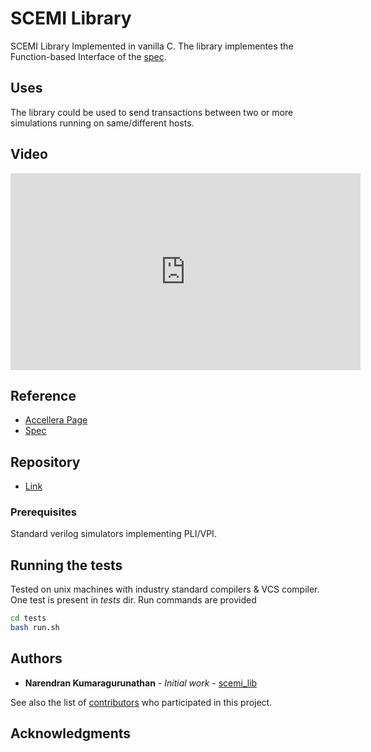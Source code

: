 # SCEMI Library
SCEMI Library Implemented in vanilla C. The library implementes the Function-based Interface of the [spec](http://www.accellera.org/images/downloads/standards/sce-mi/SCE-MI_v22-140120-final.pdf).

## Uses
The library could be used to send transactions between two or more simulations running on same/different hosts.

## Video
<iframe width="560" height="315" src="https://www.youtube.com/embed/qOtkPb75nx0" frameborder="0" allow="accelerometer; autoplay; encrypted-media; gyroscope; picture-in-picture" allowfullscreen></iframe>

## Reference
* [Accellera Page](https://www.accellera.org/downloads/standards/sce-mi)
* [Spec](https://www.accellera.org/images/downloads/standards/sce-mi/SCE-MI_v23-June_2015.pdf)

## Repository
* [Link](https://github.com/narenkn/scemi_lib.git)

### Prerequisites
Standard verilog simulators implementing PLI/VPI.

## Running the tests
Tested on unix machines with industry standard compilers & VCS compiler. One test is present in _tests_ dir. Run commands are provided
```bash
cd tests
bash run.sh
```

## Authors
* **Narendran Kumaragurunathan** - *Initial work* - [scemi_lib](https://github.com/scemi_lib)

See also the list of [contributors](https://github.com/your/project/contributors) who participated in this project.

## Acknowledgments